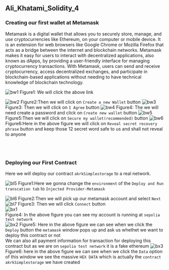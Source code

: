 ## Ali_Khatami_Solidity_4
### Creating our first wallet at Metamask
Metamask is a digital wallet that allows you to securely store, manage, and use cryptocurrencies like Ethereum, on your computer or mobile device. It is an extension for web browsers like Google Chrome or Mozilla Firefox that acts as a bridge between the internet and blockchain networks. Metamask makes it easy for users to interact with decentralized applications, also known as dApps, by providing a user-friendly interface for managing cryptocurrency transactions. With Metamask, users can send and receive cryptocurrency, access decentralized exchanges, and participate in blockchain-based applications without needing to have technical knowledge of blockchain technology.<br>

![bw1](https://user-images.githubusercontent.com/89090776/229453645-ec99c901-f57c-4a21-be9c-6eb9d8607b4e.jpg)
Figure1: We will click the above link

![bw2](https://user-images.githubusercontent.com/89090776/229454593-b1830afd-f8a9-41fa-a236-1c05a0db2350.jpg)
Figure2:Then we will click on ```Create a new Wallet``` button
![bw3](https://user-images.githubusercontent.com/89090776/229454846-b115ef17-c8c5-4b49-87d5-3e61e4a0ab22.jpg)
Figure3: Then we will click on ```I Agree``` button
![bw4](https://user-images.githubusercontent.com/89090776/229455313-a630407e-2ac5-498d-a38d-c39a8e2d0a52.jpg)
Figure4: The we will need create a password and click on ```Create new wallet``` button
![bw5](https://user-images.githubusercontent.com/89090776/229455931-7660dd94-21c8-4456-b1a4-a8cb7e2a11b6.jpg)
Figure5:Then we will click on ```Secure my wallet(recommended)``` button
![bw6](https://user-images.githubusercontent.com/89090776/229456374-feb28808-e1c6-4152-9b3d-3c3b3aba2337.jpg)
Figure6:Here in the above figure we will click on ```Reveal secret recovery phrase``` button and keep those 12 secret word safe to us and shall not reveal to anyone

















<br><br>
### Deploying our First Contract
Here we will deploy our contract ```akrkSimplestorage``` to a real network.

![bl5](https://user-images.githubusercontent.com/89090776/227702198-845d3473-de44-4e26-b19a-0ea363ccec88.jpg)
Figure1:Here we gonna change the ```environment``` of the ```Deploy and Run transcation tab``` to ```Injected Provider-Metamask```<br>

![bl6](https://user-images.githubusercontent.com/89090776/227702229-ad7557e6-d41f-4807-8c97-88b39a94e488.jpg)
Figure2:Then we will pick up our metamask account and select ```Next```<br>
![bl7](https://user-images.githubusercontent.com/89090776/227702411-2a1e3a59-be41-4262-8608-0c9c64bcc414.jpg)
Figure3: Then we will click ```Connect``` button <br>
![bx1](https://user-images.githubusercontent.com/89090776/227889927-e99e9214-430c-4f8c-be36-b95ed407fed4.jpg)<br>
Figure4:  In the above figure you can see my account is running at ```sepolia test network```<br>
![bx2](https://user-images.githubusercontent.com/89090776/227892451-3f2e9bfd-ffc4-446b-a1e2-d121db18e2e6.jpg)
Figure5: Here in the above figure we can see when we click the ```Deploy``` button the ```metamask``` window pops up and ask us whethet we want to deploy this contract or not<br>
We can also all payment information for  transaction for deploying this contract but as we are on ```sepolia test network``` it is a fake ethereum
![bx3](https://user-images.githubusercontent.com/89090776/227894829-1d1c1623-e7d6-4481-9e6a-e04fea601f6a.jpg)
Figure6: here in the above figure we can see when we click the ```Data``` option of this window we see the massive ```HEX DATA``` which is actually the ```contract akrkSimplestorage``` we have created<br>





